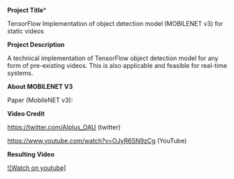 **Project Title***

TensorFlow Implementation of object detection model (MOBILENET v3) for static videos

**Project Description**

A technical implementation of TensorFlow object detection model for any form of pre-existing videos. This is also applicable and feasible for real-time systems. 

**About MOBILENET V3**


Paper (MobileNET v3): 


**Video Credit**

https://twitter.com/AIplus_OAU (twitter)

https://www.youtube.com/watch?v=OJyR6SN9zCg (YouTube)

**Resulting Video**

[![Watch on youtube]](https://www.youtube.com/watch?v=rQn_a_681x0)




